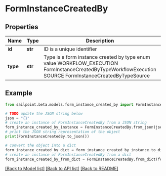 # FormInstanceCreatedBy


## Properties

Name | Type | Description | Notes
------------ | ------------- | ------------- | -------------
**id** | **str** | ID is a unique identifier | [optional] 
**type** | **str** | Type is a form instance created by type enum value WORKFLOW_EXECUTION FormInstanceCreatedByTypeWorkflowExecution SOURCE FormInstanceCreatedByTypeSource | [optional] 

## Example

```python
from sailpoint.beta.models.form_instance_created_by import FormInstanceCreatedBy

# TODO update the JSON string below
json = "{}"
# create an instance of FormInstanceCreatedBy from a JSON string
form_instance_created_by_instance = FormInstanceCreatedBy.from_json(json)
# print the JSON string representation of the object
print(FormInstanceCreatedBy.to_json())

# convert the object into a dict
form_instance_created_by_dict = form_instance_created_by_instance.to_dict()
# create an instance of FormInstanceCreatedBy from a dict
form_instance_created_by_from_dict = FormInstanceCreatedBy.from_dict(form_instance_created_by_dict)
```
[[Back to Model list]](../README.md#documentation-for-models) [[Back to API list]](../README.md#documentation-for-api-endpoints) [[Back to README]](../README.md)


